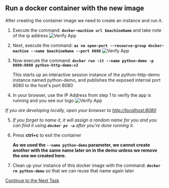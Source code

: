 ## Run a docker container with the new image
After creating the container image we need to create an instance and run it.

1. Execute the command: **`docker-machine url $machineName`** and take note of the ip address
![Verify App](https://github.com/Burwood/containers101/raw/azure/containers_lab/images/Azure_docker-machine_url_posh.png)

2. Next, execute the command: **`az vm open-port --resource-group docker-machine --name $machineName --port 8080`**
![Verify App](https://github.com/Burwood/containers101/raw/azure/containers_lab/images/Azure_open_port_posh.png)

3. Now execute the command: 
 **`docker run -it --name python-demo -p 8080:8080 python-http-demo:v2`** 
 
    This starts up an interactive session instance of the python-http-demo instance named python-demo, and publishes the exposed internal port 8080 to the host's port 8080
    
4. In your browser, use the IP Address from step 1 to verify the app is running and you see our logo ![Verify App](https://github.com/Burwood/containers101/raw/azure/containers_lab/images/Azure_browse_app.png)

_If you are developing locally, open your browser to <http://localhost:8080>_

5. *If you forget to name it, it will assign a random name for you and you can find it using **`docker ps -a`** after you're done running it.*
6. Press **ctrl+c** to exit the container
 
    **As we used the `--name python-demo` parameter, we cannot create another with the same name later on in the demo unless we remove the one we created here.**
7. Clean up your instance of this docker image with the command: 
 **`docker rm python-demo`** so that we can reuse that name again later

[Continue to the Next Task](https://github.com/Burwood/containers101/blob/azure/containers_lab/azure/task_7.md)
